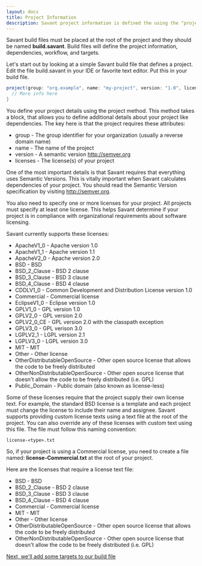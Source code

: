 ```yaml
---
layout: docs
title: Project Information
description: Savant project information is defined the using the "project" definition in the build file.
---
```


Savant build files must be placed at the root of the project and they should be named **build.savant**. Build files will define the project information, dependencies, workflow, and targets.

Let's start out by looking at a simple Savant build file that defines a project. Edit the file build.savant in your IDE or favorite text editor. Put this in your build file.

~~~~ groovy
project(group: "org.example", name: "my-project", version: "1.0", licenses: ["ApacheV2_0"]) {
  // More info here
}
~~~~ 

You define your project details using the project method. This method takes a block, that allows you to define additional details about your project like dependencies. The key here is that the project requires these attributes:

* group - The group identifier for your organization (usually a reverse domain name)
* name - The name of the project
* version - A semantic version http://semver.org
* licenses - The license(s) of your project

One of the most important details is that Savant requires that everything uses Semantic Versions. This is vitally important when Savant calculates dependencies of your project. You should read the Semantic Version specification by visiting http://semver.org.

You also need to specify one or more licenses for your project. All projects must specify at least one license. This helps Savant determine if your project is in compliance with organizational requirements about software licensing.

Savant currently supports these licenses:

* ApacheV1_0 - Apache version 1.0
* ApacheV1_1 - Apache version 1.1
* ApacheV2_0 - Apache version 2.0
* BSD - BSD
* BSD_2_Clause - BSD 2 clause
* BSD_3_Clause - BSD 3 clause
* BSD_4_Clause - BSD 4 clause
* CDDLV1_0 - Common Development and Distribution License version 1.0
* Commercial - Commercial license
* EclipseV1_0 - Eclipse version 1.0
* GPLV1_0 - GPL version 1.0
* GPLV2_0 - GPL version 2.0
* GPLV2_0_CE - GPL version 2.0 with the classpath exception
* GPLV3_0 - GPL verison 3.0
* LGPLV2_1 - LGPL version 2.1
* LGPLV3_0 - LGPL version 3.0
* MIT - MIT
* Other - Other license
* OtherDistributableOpenSource - Other open source license that allows the code to be freely distributed
* OtherNonDistributableOpenSource - Other open source license that doesn't allow the code to be freely distributed (i.e. GPL)
* Public_Domain - Public domain (also known as license-less)

Some of these licenses require that the project supply their own license text. For example, the standard BSD license is a template and each project must change the license to include their name and assignee. Savant supports providing custom license texts using a text file at the root of the project. You can also override any of these licenses with custom text using this file. The file must follow this naming convention:

~~~~ 
license-<type>.txt
~~~~ 

So, if your project is using a Commercial license, you need to create a file named: **license-Commercial.txt** at the root of your project.

Here are the licenses that require a license text file:

* BSD - BSD
* BSD_2_Clause - BSD 2 clause
* BSD_3_Clause - BSD 3 clause
* BSD_4_Clause - BSD 4 clause
* Commercial - Commercial license
* MIT - MIT
* Other - Other license
* OtherDistributableOpenSource - Other open source license that allows the code to be freely distributed
* OtherNonDistributableOpenSource - Other open source license that doesn't allow the code to be freely distributed (i.e. GPL)

[Next, we'll add some targets to our build file](targets)